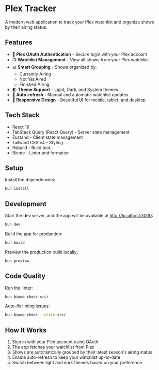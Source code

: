 # Plex Tracker

A modern web application to track your Plex watchlist and organize shows by their airing status.

## Features

- 🔐 **Plex OAuth Authentication** - Secure login with your Plex account
- 📺 **Watchlist Management** - View all shows from your Plex watchlist
- 📊 **Smart Grouping** - Shows organized by:
  - Currently Airing
  - Not Yet Aired
  - Finished Airing
- 🌓 **Theme Support** - Light, Dark, and System themes
- 🔄 **Auto-refresh** - Manual and automatic watchlist updates
- 📱 **Responsive Design** - Beautiful UI for mobile, tablet, and desktop

## Tech Stack

- React 19
- TanStack Query (React Query) - Server state management
- Zustand - Client state management
- Tailwind CSS v4 - Styling
- Rsbuild - Build tool
- Biome - Linter and formatter

## Setup

Install the dependencies:

```bash
bun install
```

## Development

Start the dev server, and the app will be available at [http://localhost:3000](http://localhost:3000):

```bash
bun dev
```

Build the app for production:

```bash
bun build
```

Preview the production build locally:

```bash
bun preview
```

## Code Quality

Run the linter:

```bash
bun biome check src/
```

Auto-fix linting issues:

```bash
bun biome check --write src/
```

## How It Works

1. Sign in with your Plex account using OAuth
2. The app fetches your watchlist from Plex
3. Shows are automatically grouped by their latest season's airing status
4. Enable auto-refresh to keep your watchlist up-to-date
5. Switch between light and dark themes based on your preference

